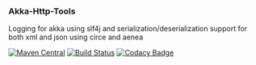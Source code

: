 ### Akka-Http-Tools
Logging for akka using slf4j and serialization/deserialization support for both xml and json using circe and aenea

[![Maven Central](https://maven-badges.herokuapp.com/maven-central/com.github.zeab/akkahttptools_2.12/badge.svg)](https://maven-badges.herokuapp.com/maven-central/com.github.zeab/akkahttptools_2.12)
[![Build Status](https://travis-ci.org/zeab/akka-http-tools.svg?branch=master)](https://travis-ci.org/zeab/akka-http-tools)
[![Codacy Badge](https://api.codacy.com/project/badge/Grade/b577ba7a877f4ea1a0213b6989860c56)](https://www.codacy.com/app/zeab/akka-http-tools?utm_source=github.com&amp;utm_medium=referral&amp;utm_content=zeab/akka-http-tools&amp;utm_campaign=Badge_Grade)
